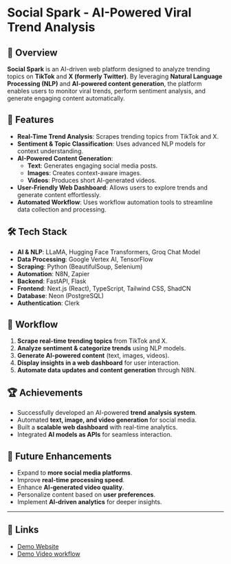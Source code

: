 # Social Spark - AI-Powered Viral Trend Analysis

## 📌 Overview
**Social Spark** is an AI-driven web platform designed to analyze trending topics on **TikTok** and **X (formerly Twitter)**. By leveraging **Natural Language Processing (NLP)** and **AI-powered content generation**, the platform enables users to monitor viral trends, perform sentiment analysis, and generate engaging content automatically.

## 🚀 Features
- **Real-Time Trend Analysis**: Scrapes trending topics from TikTok and X.
- **Sentiment & Topic Classification**: Uses advanced NLP models for context understanding.
- **AI-Powered Content Generation**:
  - **Text**: Generates engaging social media posts.
  - **Images**: Creates context-aware images.
  - **Videos**: Produces short AI-generated videos.
- **User-Friendly Web Dashboard**: Allows users to explore trends and generate content effortlessly.
- **Automated Workflow**: Uses workflow automation tools to streamline data collection and processing.

## 🛠 Tech Stack
- **AI & NLP**: LLaMA, Hugging Face Transformers, Groq Chat Model
- **Data Processing**: Google Vertex AI, TensorFlow
- **Scraping**: Python (BeautifulSoup, Selenium)
- **Automation**: N8N, Zapier
- **Backend**: FastAPI, Flask
- **Frontend**: Next.js (React), TypeScript, Tailwind CSS, ShadCN
- **Database**: Neon (PostgreSQL)
- **Authentication**: Clerk

## 🔄 Workflow
1. **Scrape real-time trending topics** from TikTok and X.
2. **Analyze sentiment & categorize trends** using NLP models.
3. **Generate AI-powered content** (text, images, videos).
4. **Display insights in a web dashboard** for user interaction.
5. **Automate data updates and content generation** through N8N.

## 🏆 Achievements
- Successfully developed an AI-powered **trend analysis system**.
- Automated **text, image, and video generation** for social media.
- Built a **scalable web dashboard** with real-time analytics.
- Integrated **AI models as APIs** for seamless interaction.

## 🔮 Future Enhancements
- Expand to **more social media platforms**.
- Improve **real-time processing speed**.
- Enhance **AI-generated video quality**.
- Personalize content based on **user preferences**.
- Implement **AI-driven analytics** for deeper insights.

---

## 🔗 Links
- [Demo Website](https://drive.google.com/drive/folders/1FsVLD4BImBPsJ8w4KxZZhwnt-7C3GgER)
- [Demo Video workflow](https://drive.google.com/drive/folders/1WEQElHHUjKBPXPUa05FGjynwL8Rz0eZK)
